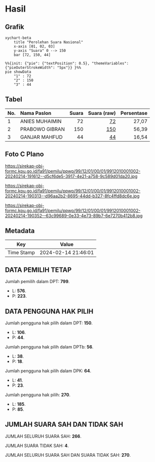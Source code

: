 # Hasil

## Grafik

```mermaid
xychart-beta
    title "Perolehan Suara Nasional"
    x-axis [01, 02, 03]
    y-axis "Suara" 0 --> 150
    bar [72, 150, 44]
```

```mermaid
%%{init: {"pie": {"textPosition": 0.5}, "themeVariables": {"pieOuterStrokeWidth": "5px"}} }%%
pie showData
    "1" : 72
    "2" : 150
    "3" : 44
```

## Tabel

| No. | Nama Paslon    | Suara | Suara (raw) | Persentase |
|:--- |:-------------- | -----:| -----------:| ----------:|
| 1   | ANIES MUHAIMIN | 72    | [72][p-1]   | 27,07      |
| 2   | PRABOWO GIBRAN | 150   | [150][p-2]  | 56,39      |
| 3   | GANJAR MAHFUD  | 44    | [44][p-3]   | 16,54      |


[p-1]: https://github.com/gigit-pemilu/pemilu-2024/blob/main/pilpres/hitung-suara/sub/99-luar-negeri/sub/12-bandar-seri-begawan-brunei-darussalam/sub/01-bandar-seri-begawan-brunei-darussalam/sub/0001-bandar-seri-begawan-brunei-darussalam/sub/002-tps-001/sub/paslon-1.txt
[p-2]: https://github.com/gigit-pemilu/pemilu-2024/blob/main/pilpres/hitung-suara/sub/99-luar-negeri/sub/12-bandar-seri-begawan-brunei-darussalam/sub/01-bandar-seri-begawan-brunei-darussalam/sub/0001-bandar-seri-begawan-brunei-darussalam/sub/002-tps-001/sub/paslon-2.txt
[p-3]: https://github.com/gigit-pemilu/pemilu-2024/blob/main/pilpres/hitung-suara/sub/99-luar-negeri/sub/12-bandar-seri-begawan-brunei-darussalam/sub/01-bandar-seri-begawan-brunei-darussalam/sub/0001-bandar-seri-begawan-brunei-darussalam/sub/002-tps-001/sub/paslon-3.txt

## Foto C Plano

https://sirekap-obj-formc.kpu.go.id/fa91/pemilu/ppwp/99/12/01/00/01/9912010001002-20240214-191612--d5cf6de5-3917-4e21-a758-9c589d01da20.jpg

https://sirekap-obj-formc.kpu.go.id/fa91/pemilu/ppwp/99/12/01/00/01/9912010001002-20240214-190313--d96aa2b2-8695-44dd-b327-8fc4ffd8dc6e.jpg

https://sirekap-obj-formc.kpu.go.id/fa91/pemilu/ppwp/99/12/01/00/01/9912010001002-20240214-190352--63c99689-0e33-4e73-89b7-6e7270b412b8.jpg


## Metadata

| Key        | Value               |
| ---------- | ------------------- |
| Time Stamp | 2024-02-14 21:46:01 |


## DATA PEMILIH TETAP

Jumlah pemilih dalam DPT: **799**.
 * L: **576**.
 * P: **223**.

## DATA PENGGUNA HAK PILIH

Jumlah pengguna hak pilih dalam DPT: **150**.
 * L: **106**.
 * P: **44**.

Jumlah pengguna hak pilih dalam DPTb: **56**.
 * L: **38**.
 * P: **18**.

Jumlah pengguna hak pilih dalam DPK: **64**.
 * L: **41**.
 * P: **23**.

Jumlah pengguna hak pilih: **270**.
 * L: **185**.
 * P: **85**.

## JUMLAH SUARA SAH DAN TIDAK SAH

JUMLAH SELURUH SUARA SAH: **266**.

JUMLAH SUARA TIDAK SAH: **4**.

JUMLAH SELURUH SUARA SAH DAN SUARA TIDAK SAH: **270**.


